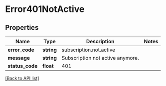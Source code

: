 # Error401NotActive

## Properties

Name | Type | Description | Notes
------------ | ------------- | ------------- | -------------
**error_code** | **string** | subscription.not.active |
**message** | **string** | Subscription not active anymore. |
**status_code** | **float** | 401 |

[[Back to API list]](../../README.md#api-endpoints)
